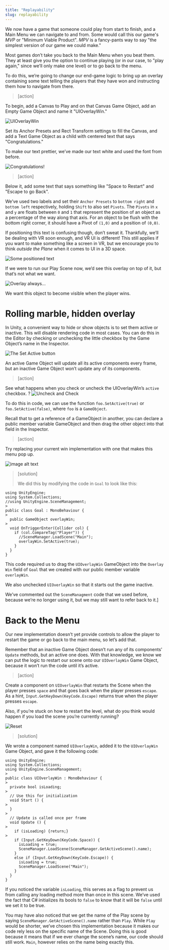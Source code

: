 ```yaml
---
title: "Replayability"
slug: replayability
---
```


We now have a game that someone could play from start to finish, and a Main Menu we can navigate to and from. Some would call this our game's _MVP_ or "Minimum Viable Product". _MPV_ is a fancy-pants way to say "the simplest version of our game we could make."

Most games don’t take you back to the Main Menu when you beat them. They at least give you the option to continue playing (or in our case, to "play again," since we’ll only make one level) or to go back to the menu.

To do this, we’re going to change our end-game logic to bring up an overlay containing some text telling the players that they have won and instructing them how to navigate from there.

> [action]
>
To begin, add a Canvas to Play and on that Canvas Game Object, add an Empty Game Object and name it "UIOverlayWin."
>
![UIOverlayWin](../assets/image_48.png)
>
Set its Anchor Presets and Rect Transform settings to fill the Canvas, and add a Text Game Object as a child with centered text that says "Congratulations."

To make our text prettier, we’ve made our text white and used the font from before.

![Congratulations!](../assets/image_49.png)

> [action]
>
Below it, add some text that says something like "Space to Restart" and "Escape to go Back".

We’ve used two labels and set their `Anchor Presets` to `bottom right` and `bottom left` respectively, holding `Shift` to also set `Pivots`. The `Pivots` in `x` and `y` are floats between `0` and `1` that represent the position of an object as a percentage of the way along that axis. For an object to be flush with the bottom right corner, it should have a Pivot of `(1,0)` and a position of `(0,0)`.

If positioning this text is confusing though, don’t sweat it. Thankfully, we’ll be dealing with VR soon enough, and VR UI is different! This still applies if you want to make something like a screen in VR, but we encourage you to think _outside the Plane_ when it comes to UI in a 3D space.

![Some positioned text](../assets/image_50.png)

If we were to run our Play Scene now, we’d see this overlay on top of it, but that’s not what we want.

![Overlay always...](../assets/image_51.png)

We want this object to become visible when the player wins.

# Rolling marble, hidden overlay

In Unity, a convenient way to hide or show objects is to set them active or inactive. This will disable rendering code in most cases. You can do this in the Editor by checking or unchecking the little checkbox by the Game Object’s name in the Inspector.

![The Set Active button](../assets/image_52.png)

An active Game Object will update all its active components every frame, but an inactive Game Object won’t update any of its components.

> [action]
>
See what happens when you check or uncheck the UIOverlayWin’s `active` checkbox.
?
![Uncheck and Check](../assets/image43.gif)

To do this in code, we can use the function `foo.SetActive(true)` or `foo.SetActive(false)`, where `foo` is a `GameObject`.

Recall that to get a reference of a GameObject in another, you can declare a public member variable GameObject and then drag the other object into that field in the Inspector.

> [action]
>
Try replacing your current win implementation with one that makes this menu pop up.
>
![image alt text](../assets/image19.gif)

<!--  -->

> [solution]
>
>We did this by modifying the code in `Goal` to look like this:
>
```
using UnityEngine;
using System.Collections;
//using UnityEngine.SceneManagement;
>
public class Goal : MonoBehaviour {
>
  public GameObject overlayWin;
>
  void OnTriggerEnter(Collider col) {
    if (col.CompareTag("Player")) {
      //SceneManager.LoadScene("Main");
      overlayWin.SetActive(true);
    }
  }
}
```
>
This code required us to drag the `UIOverlayWin` GameObject into the `Overlay Win` field of `Goal` that we created with our public member variable `overlayWin`.
>
We also unchecked `UIOverlayWin` so that it starts out the game inactive.
>
We’ve commented out the `SceneManagment` code that we used before, because we’re no longer using it, but we may still want to refer back to it.]

# Back to the Menu

Our new implementation doesn’t yet provide controls to allow the player to restart the game or go back to the main menu, so let’s add that.

Remember that an inactive Game Object doesn’t run any of its components' `Update` methods, but an active one does. With that knowledge, we know we can put the logic to restart our scene onto our `UIOverlayWin` Game Object, because it won’t run the code until it’s active.

> [action]
>
Create a component on `UIOverlayWin` that restarts the Scene when the player presses `space` and that goes back when the player presses `escape`.  As a hint, `Input.GetKeyDown(KeyCode.Escape)` returns true when the player presses `escape`.
>
Also, if you’re stuck on how to restart the level, what do you think would happen if you load the scene you’re currently running?
>
![Reset](../assets/image_55.gif)

<!--  -->

> [solution]
>
We wrote a component named `UIOverlayWin`, added it to the `UIOverlayWin` Game Object, and gave it the following code:
>
```
using UnityEngine;
using System.Collections;
using UnityEngine.SceneManagement;
>
public class UIOverlayWin : MonoBehaviour {
>
  private bool isLoading;
>
  // Use this for initialization
  void Start () {
>
  }
>
  // Update is called once per frame
  void Update () {
>
    if (isLoading) {return;}
>
    if (Input.GetKeyDown(KeyCode.Space)) {
      isLoading = true;
      SceneManager.LoadScene(SceneManager.GetActiveScene().name);
    }
    else if (Input.GetKeyDown(KeyCode.Escape)) {
      isLoading = true;
      SceneManager.LoadScene("Main");
    }
  }
}
```
>
If you noticed the variable `isLoading`, this serves as a flag to prevent us from calling any loading method more than once in this scene. We’ve used the fact that C# initializes its bools to `false` to know that it will be `false` until we set it to be true.
>
You may have also noticed that we get the name of the Play scene by saying `SceneManager.GetActiveScene().name` rather than `Play`. While `Play` would be shorter, we’ve chosen this implementation because it makes our code rely less on the specific name of the Scene. Doing this is good because it means that if we ever change the scene’s name, our code should still work. `Main`, however relies on the name being exactly this.
